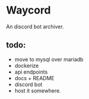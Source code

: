 # Waycord

An discord bot archiver.



## todo:
- move to mysql over mariadb
- dockerize
- api endpoints
- docs + README
- discord bot
- host it somewhere.
